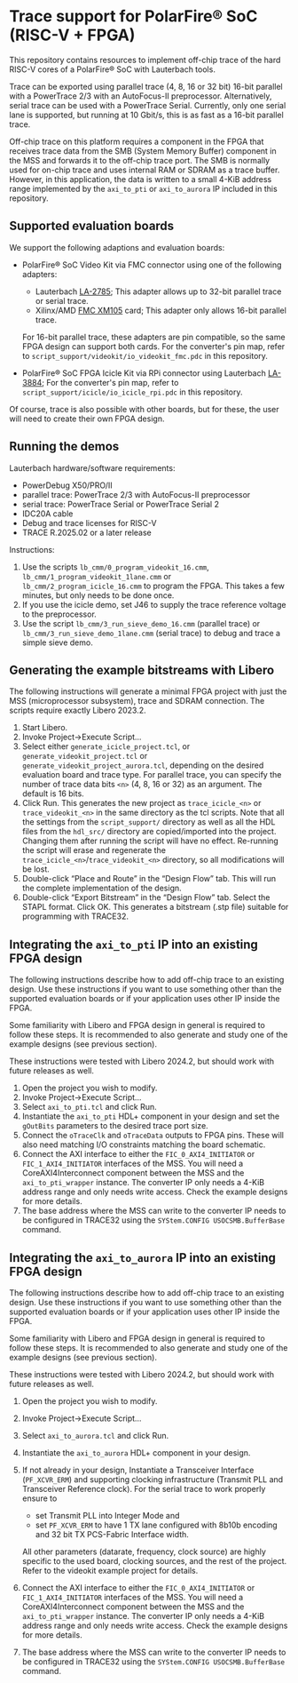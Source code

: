 # Trace support for PolarFire® SoC (RISC-V + FPGA)

This repository contains resources to implement off-chip trace of the hard RISC-V cores of a PolarFire® SoC with Lauterbach tools.

Trace can be exported using parallel trace (4, 8, 16 or 32 bit) 16-bit parallel with a PowerTrace 2/3 with an AutoFocus-II preprocessor.
Alternatively, serial trace can be used with a PowerTrace Serial.
Currently, only one serial lane is supported, but running at 10 Gbit/s, this is as fast as a 16-bit parallel trace.

Off-chip trace on this platform requires a component in the FPGA that receives trace data from the SMB (System Memory Buffer) component in the MSS and forwards it to the off-chip trace port.
The SMB is normally used for on-chip trace and uses internal RAM or SDRAM as a trace buffer.
However, in this application, the data is written to a small 4-KiB address range implemented by the `axi_to_pti` or `axi_to_aurora` IP included in this repository.

## Supported evaluation boards

We support the following adaptions and evaluation boards:

* PolarFire® SoC Video Kit via FMC connector using one of the following adapters:

  * Lauterbach [LA-2785](https://www.lauterbach.com/products/LA-2785);
    This adapter allows up to 32-bit parallel trace or serial trace.
  * Xilinx/AMD [FMC XM105](https://www.xilinx.com/products/boards-and-kits/hw-fmc-xm105-g.html) card;
    This adapter only allows 16-bit parallel trace.

  For 16-bit parallel trace, these adapters are pin compatible, so the same FPGA design can support both cards.
  For the converter's pin map, refer to `script_support/videokit/io_videokit_fmc.pdc` in this repository.
* PolarFire® SoC FPGA Icicle Kit via RPi connector using Lauterbach [LA-3884](https://www.lauterbach.com/products/LA-3884);
  For the converter's pin map, refer to `script_support/icicle/io_icicle_rpi.pdc` in this repository.

Of course, trace is also possible with other boards, but for these, the user will need to create their own FPGA design.

## Running the demos

Lauterbach hardware/software requirements:

* PowerDebug X50/PRO/II
* parallel trace: PowerTrace 2/3 with AutoFocus-II preprocessor
* serial trace: PowerTrace Serial or PowerTrace Serial 2
* IDC20A cable
* Debug and trace licenses for RISC-V
* TRACE R.2025.02 or a later release

Instructions:

1. Use the scripts `lb_cmm/0_program_videokit_16.cmm`, `lb_cmm/1_program_videokit_1lane.cmm` or `lb_cmm/2_program_icicle_16.cmm` to program the FPGA.
   This takes a few minutes, but only needs to be done once.
2. If you use the icicle demo, set J46 to supply the trace reference voltage to the preprocessor.
3. Use the script `lb_cmm/3_run_sieve_demo_16.cmm` (parallel trace) or `lb_cmm/3_run_sieve_demo_1lane.cmm` (serial trace) to debug and trace a simple sieve demo.

## Generating the example bitstreams with Libero

The following instructions will generate a minimal FPGA project with just the MSS (microprocessor subsystem), trace and SDRAM connection.
The scripts require exactly Libero 2023.2.

1. Start Libero.
2. Invoke Project→Execute Script…
3. Select either `generate_icicle_project.tcl`, or `generate_videokit_project.tcl` or `generate_videokit_project_aurora.tcl`, depending on the desired evaluation board and trace type.
   For parallel trace, you can specify the number of trace data bits `<n>` (4, 8, 16 or 32) as an argument.
   The default is 16 bits.
4. Click Run.
   This generates the new project as `trace_icicle_<n>` or `trace_videokit_<n>` in the same directory as the tcl scripts.
   Note that all the settings from the `script_support/` directory as well as all the HDL files from the `hdl_src/` directory are copied/imported into the project.
   Changing them after running the script will have no effect.
   Re-running the script will erase and regenerate the `trace_icicle_<n>`/`trace_videokit_<n>` directory, so all modifications will be lost.
5. Double-click “Place and Route” in the “Design Flow” tab.
   This will run the complete implementation of the design.
6. Double-click “Export Bitstream” in the “Design Flow” tab.
   Select the STAPL format.
   Click OK.
   This generates a bitstream (.stp file) suitable for programming with TRACE32.

## Integrating the `axi_to_pti` IP into an existing FPGA design

The following instructions describe how to add off-chip trace to an existing design.
Use these instructions if you want to use something other than the supported evaluation boards or if your application uses other IP inside the FPGA.

Some familiarity with Libero and FPGA design in general is required to follow these steps.
It is recommended to also generate and study one of the example designs (see previous section).

These instructions were tested with Libero 2024.2, but should work with future releases as well.

1. Open the project you wish to modify.
2. Invoke Project→Execute Script…
3. Select `axi_to_pti.tcl` and click Run.
4. Instantiate the `axi_to_pti` HDL+ component in your design and set the `gOutBits` parameters to the desired trace port size.
5. Connect the `oTraceClk` and `oTraceData` outputs to FPGA pins. These will also need matching I/O constraints matching the board schematic.
6. Connect the AXI interface to either the `FIC_0_AXI4_INITIATOR` or `FIC_1_AXI4_INITIATOR` interfaces of the MSS.
   You will need a CoreAXI4Interconnect component between the MSS and the `axi_to_pti_wrapper` instance.
   The converter IP only needs a 4-KiB address range and only needs write access.
   Check the example designs for more details.
7. The base address where the MSS can write to the converter IP needs to be configured in TRACE32 using the `SYStem.CONFIG USOCSMB.BufferBase` command.

## Integrating the `axi_to_aurora` IP into an existing FPGA design

The following instructions describe how to add off-chip trace to an existing design.
Use these instructions if you want to use something other than the supported evaluation boards or if your application uses other IP inside the FPGA.

Some familiarity with Libero and FPGA design in general is required to follow these steps.
It is recommended to also generate and study one of the example designs (see previous section).

These instructions were tested with Libero 2024.2, but should work with future releases as well.

1. Open the project you wish to modify.
2. Invoke Project→Execute Script…
3. Select `axi_to_aurora.tcl` and click Run.
4. Instantiate the `axi_to_aurora` HDL+ component in your design.
5. If not already in your design, Instantiate a Transceiver Interface (`PF_XCVR_ERM`) and supporting clocking infrastructure (Transmit PLL and Transceiver Reference clock).
   For the serial trace to work properly ensure to
    - set Transmit PLL into Integer Mode and
    - set `PF_XCVR_ERM` to have 1 TX lane configured with 8b10b encoding and 32 bit TX PCS-Fabric Interface width.

   All other parameters (datarate, frequency, clock source) are highly specific to the used board, clocking sources, and the rest of the project.
   Refer to the videokit example project for details.
6. Connect the AXI interface to either the `FIC_0_AXI4_INITIATOR` or `FIC_1_AXI4_INITIATOR` interfaces of the MSS.
   You will need a CoreAXI4Interconnect component between the MSS and the `axi_to_pti_wrapper` instance.
   The converter IP only needs a 4-KiB address range and only needs write access.
   Check the example designs for more details.
7. The base address where the MSS can write to the converter IP needs to be configured in TRACE32 using the `SYStem.CONFIG USOCSMB.BufferBase` command.
